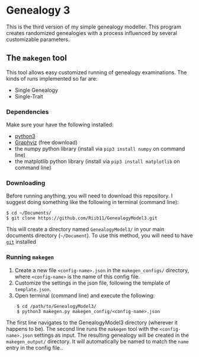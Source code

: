 # Genealogy 3

This is the third version of my simple genealogy modeller. This program creates randomized genealogies with a process influenced by several customizable parameters.

## The `makegen` tool

This tool allows easy customized running of genealogy examinations. The kinds of runs implemented so far are:

- Single Genealogy
- Single-Trait

### Dependencies

Make sure your have the following installed:

- [python3](https://www.python.org/download/releases/3.0/)
- [Graphviz](https://www.graphviz.org/) (free download)
- the numpy python library (install via `pip3 install numpy` on command line)
- the matplotlib python  library (install via `pip3 install matplotlib` on command line)

### Downloading

Before running anything, you will need to download this repository. I suggest doing something like the following in terminal (command line):

    $ cd ~/Documents/
    $ git clone https://github.com/Riib11/GenealogyModel3.git

This will create a directory named `GenealogyModel3/` in your main documents directory (`~/Document`). To use this method, you will need to have [`git`](https://git-scm.com/download/mac) installed

### Running `makegen`

1. Create a new file `<config-name>.json` in the `makegen_configs/` directory, where `<config-name>` is the name of this config file.
2. Customize the settings in the json file, following the template of `template.json`.
3. Open terminal (command line) and execute the following:

```
    $ cd /path/to/GenealogyModel3/
    $ python3 makegen.py makegen_config/<config-name>.json
```

The first line navigates to the GenealogyModel3 directory (wherever it happens to be). The second line runs the `makegen` tool with the `<config-name>.json` settings as input. The resulting genealogy will be created in the `makegen_output/` directory. It will automatically be named to match the `name` entry in the config file..
